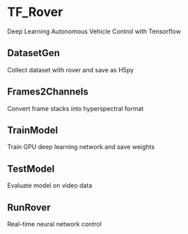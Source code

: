 # TF_Rover
Deep Learning Autonomous Vehicle Control with Tensorflow

## DatasetGen
Collect dataset with rover and save as H5py

## Frames2Channels
Convert frame stacks into hyperspectral format

## TrainModel
Train GPU deep learning network and save weights 

## TestModel
Evaluate model on video data


## RunRover
Real-time neural network control


